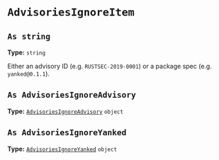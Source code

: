 # `AdvisoriesIgnoreItem`



## `As string`

**Type:** `string`

Either an advisory ID (e.g. `RUSTSEC-2019-0001`) or a package spec (e.g. `yanked@0.1.1`).

## `As AdvisoriesIgnoreAdvisory`

**Type:** [`AdvisoriesIgnoreAdvisory`](/checks2/schema/type-index/AdvisoriesIgnoreAdvisory.md) `object`

## `As AdvisoriesIgnoreYanked`

**Type:** [`AdvisoriesIgnoreYanked`](/checks2/schema/type-index/AdvisoriesIgnoreYanked.md) `object`
